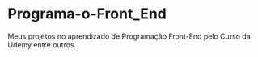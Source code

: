 # Programa-o-Front_End
Meus projetos no aprendizado de Programação Front-End pelo Curso da Udemy entre outros.
